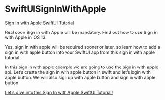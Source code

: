 # SwiftUISignInWithApple

[Sign In with Apple SwiftUI Tutorial](https://www.youtube.com/watch?v=Sj-gJbb5x3Q&list=PL_csAAO9PQ8aZ2kmFmyfTNfiRBZZTMpt1&index=3)

Real soon Sign in with Apple will be mandatory. Find out how to use Sign in with Apple in iOS 13.

Yes, sign in with apple will be required sooner or later, so learn how to add a sign in with apple button into your SwiftUI app from this sign in with apple tutorial. 

In this sign in with apple example we are going to use the sign in with apple api. Let’s create the sign in with apple button in swift and let’s login with apple button. We will also sign up with apple button and sign in with apple button.

[Let’s dive into this Sign In with Apple SwiftUI Tutorial!](https://www.youtube.com/watch?v=Sj-gJbb5x3Q&list=PL_csAAO9PQ8aZ2kmFmyfTNfiRBZZTMpt1&index=3)
